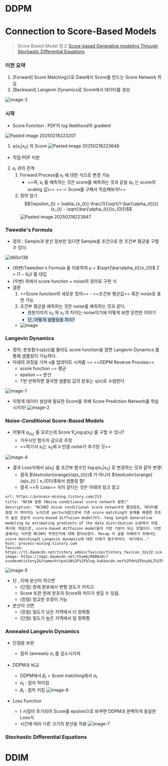 ```table-of-contents
```

# DDPM




# Connection to Score-Based Models

> Score Based Model 참고 
> [Score-based Generative modeling Through Stochastic Differential Equations](../Score-based%20Generative%20modeling%20Through%20Stochastic%20Differential%20Equations/Score-based%20Generative%20modeling%20Through%20Stochastic%20Differential%20Equations.md)
### 이전 요약 
1. [Forward]  Score Matching으로 Data에서 Score를 만드는 Score Network 학습
2. [Backward] Langevin Dynamics로 Score에서 데이터를 생성 

![image-3](첨부파일/image-3.png)
### 시작 


- Score Function : PDF의 log likelihood의 gradient

![Pasted image 20250218223207](첨부파일/Pasted%20image%2020250218223207.png)

1. $q(x_{t}|x_{0})$ 의 Score 
		![Pasted image 20250218223648](첨부파일/Pasted%20image%2020250218223648.png)
- 직접 PDF 미분 
2. $\epsilon_{t}$ 과의 관계 
	1. Forward Process를 $\epsilon_{t}$ 에 대한 식으로 변경 가능 
		-  ==즉, $\epsilon_{t}$ 를 예측하는 것은 score를 예측하는 것과 같음 ($\epsilon_{t}$ 는 score의 scaling 값)==
		  ==-> Score를 구해서 학습해보자!==  
	2.  정의 암기 
	   $${\epsilon_{t} = \nabla_{x_{t}} \frac{1}{\sqrt{1-\bar{\alpha_{t}}}}(x_{t} - \sqrt{\bar{\alpha_{t}}}x_{0})}$$
	![Pasted image 20250218223847](첨부파일/Pasted%20image%2020250218223847.png)
### Tweedie's Formula 
- 정의 : Sample과 분산 정보만 있다면 Sample을 조건으로 한 조건부 평균을 구할 수 있다. 

![460x138](첨부파일/Pasted%20image%2020250219231744.png)
- (좌변)Tweedies's Formula 를 이용하여 
		$\mu$ = $\sqrt{\bar\alpha_{t}}x_{0}$ 
		$\Sigma$ = $(1-\bar\alpha_{t})I$ 를 대입   
- (우변) 위에서 score function + noise의 정의로 구한 식 
- 결론
	1. ==Score function의 새로운 정의== - ==조건부 평균값== 혹은 noise로 표현 가능 
	2. 조건부 평균을 예측하는 것은 noise를 예측하는 것과 같다.
		-  원본이미지 $x_{0}$ 와 $x_{t}$ 의 차이는 noise이기에 어떻게 보면 당연한 이야기 
		- <span style="background:rgba(5, 117, 197, 0.2)">단, 어떻게 샘플링을 하지?</span>
	- ![image](첨부파일/image.png)

### Langevin Dynamics 
- 정의: 분포함수($q(x)$)를 몰라도 score function을 알면 Langevin Dynamics 를 통해 샘플링이 가능하다. 
- 아래의 과정을 거쳐 x를 업데이트 시켜줌 ~= ==DDPM Reverse Process==
	- score function ~= 평균 
	- epsilon ~= 분산
	- T번 반복하면 결국엔 샘플링 값의 분포는 q(x)로 수렴한다 


![image-1](첨부파일/image-1.png)

- 이렇게 데이터 생성에 필요한 Score를 위해 
  Score Prediction Network를 학습시키자! 
![image-2](첨부파일/image-2.png)

### Noise-Conditional Score-Based Models
- 어떻게 $q_(x_{t})$ 를 모르는데 Score $\nabla_{x}\log{q(x_{t})}$ 를 구할 수 있나? 
	-  가우시안 함수의 곱으로 추정 
	- ==여기서 $x_{t}$는 $x_{0}$에 $\sigma$ 만큼 noise가 추가된 것==

![image-4](첨부파일/image-4.png)
- 결국 Loss식에서 $q(x_{t})$ 를 조건부 함수인 $\log{q(x_{t} | x_{0})}$ 로 변경하는 것과 같아 변경! 
	- 결국 $\textcolor{orange}{q(x_{t})}$ 가 아니라 $\textcolor{orange}{q(x_{t} | x_{0})}$에서 샘플링 함!
	- 결국 ==두 Loss== 식이 같다는 것은 아래의 링크 참고
	  
```cardlink
url: https://process-mining.tistory.com/213
title: "NCSN 설명 (Noise conditional score network 설명)"
description: "NCSN은 noise conditional score network의 줄임말로, 데이터를 점점 더 작아지는 노이즈로 perturb함으로써 기존 score matching의 문제를 해결한 최초의 높은 성능의 score-based diffusion model이다. Yang Song의 Generative modeling by estimating gradients of the data distribution 논문에서 처음 제시된 개념으로, score-based diffusion model들의 가장 기본이 되는 모델이다. 이번 글에서는 이러한 NCSN이 무엇인지에 대해 알아보겠다. Recap 이 글을 이해하기 위해서는 score matching과 Langevin dynamics에 대한 이해가 필수적이다. 여기에서.."
host: process-mining.tistory.com
favicon: https://t1.daumcdn.net/tistory_admin/favicon/tistory_favicon_32x32.ico
image: https://img1.daumcdn.net/thumb/R800x0/?scode=mtistory2&fname=https%3A%2F%2Fblog.kakaocdn.net%2Fdn%2FbvybLZ%2FbtsGwxWR6TL%2FDr15f0gKiOJTkkNrQUK2e0%2Fimg.jpg
```

![image-5](첨부파일/image-5.png)
- 단 , 이때 분산이 작으면 
	- (단점) 원래 분포에서 변형 정도가 커지고
	- Score 또한 원래 분포의 Score와 차이가 생길 수 있음. 
	- (장점) 정교한 추정이 가능 
- 분산이 크면
	- (장점) 밀도가 낮은 지역에서 더 정확함 
	- (단점) 밀도가 높은 지역에서 덜 정확함 

### Annealed Langevin Dynamics
- 단점을 보완 
	- 점차 (anneals) $\sigma_{t}$ 를 감소시키자 
- DDPM과 비교
	- DDPM에서 $\beta_{t}$  = Score matching에서 $\sigma_{t}$ 
	- $\sigma_{t}$  : 점차 작아짐 
	- $\beta_{t}$ : 점차 커짐 
![image-6](첨부파일/image-6.png)

- Loss Function
	- t 시점이 추가되어 Score를 epsilon으로 바꾸면 DDPM과 완벽하게 동일한 Loss식 
	- 시간에 따라 다른 크기의 분산을 적용 
![image-7](첨부파일/image-7.png)


### Stochastic Differential Equations


# DDIM


